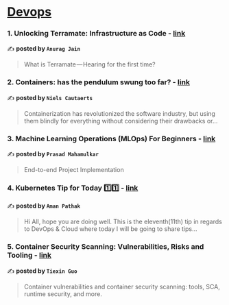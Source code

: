 
<h1><a href=https://medium.com/tag/devops/recommended target="_blank" rel="noopener noreferrer">Devops</a></h1>
<h3>1. Unlocking Terramate: Infrastructure as Code - <a href="https://medium.com/@jainanurag.nit/unlocking-terramate-infrastructure-as-code-27b6b55ec2a5" target="_blank" rel="noopener noreferrer">link</a></h3>

✍️ **posted by `Anurag Jain`**

<blockquote>What is Terramate — Hearing for the first time?</blockquote>

<h3>2. Containers: has the pendulum swung too far? - <a href="https://medium.com/itnext/containers-has-the-pendulum-swung-too-far-208ad02a6b42" target="_blank" rel="noopener noreferrer">link</a></h3>

✍️ **posted by `Niels Cautaerts`**

<blockquote>Containerization has revolutionized the software industry, but using them blindly for everything without considering their drawbacks or…</blockquote>

<h3>3. Machine Learning Operations (MLOps) For Beginners - <a href="https://medium.com/@prasadmahamulkar/machine-learning-operations-mlops-for-beginners-a5686bfe02b2" target="_blank" rel="noopener noreferrer">link</a></h3>

✍️ **posted by `Prasad Mahamulkar`**

<blockquote>End-to-end Project Implementation</blockquote>

<h3>4. Kubernetes Tip for Today 1️⃣1️⃣ - <a href="https://medium.com/@amanpathakdevops/kubernetes-tip-for-today-1️⃣1️⃣-7a93235c972b" target="_blank" rel="noopener noreferrer">link</a></h3>

✍️ **posted by `Aman Pathak`**

<blockquote>Hi All, hope you are doing well. This is the eleventh(11th) tip in regards to DevOps & Cloud where today I will be going to share tips…</blockquote>

<h3>5. Container Security Scanning: Vulnerabilities, Risks and Tooling - <a href="https://medium.com/4th-coffee/container-security-scanning-vulnerabilities-risks-and-tooling-31b09f64e6f7" target="_blank" rel="noopener noreferrer">link</a></h3>

✍️ **posted by `Tiexin Guo`**

<blockquote>Container vulnerabilities and container security scanning: tools, SCA, runtime security, and more.</blockquote>

